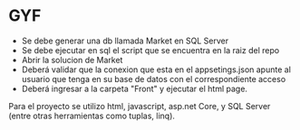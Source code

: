 # GYF
- Se debe generar una db llamada Market en SQL Server
- Se debe ejecutar en sql el script que se encuentra en la raiz del repo
- Abrir la solucion de Market
- Deberá validar que la conexion que esta en el appsetings.json apunte al usuario que tenga en su base de datos con el correspondiente acceso
- Deberá ingresar a la carpeta "Front" y ejecutar el html page.

Para el proyecto se utilizo html, javascript, asp.net Core, y SQL Server (entre otras herramientas como tuplas, linq). 